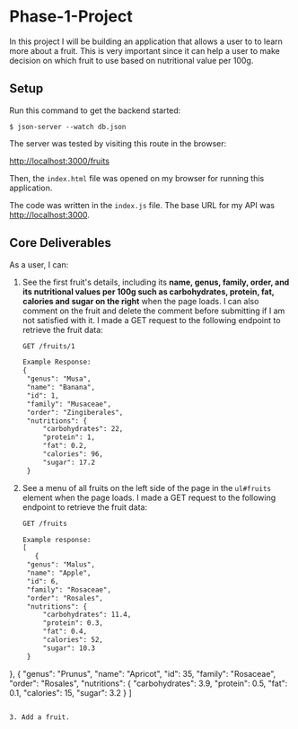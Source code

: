 # Phase-1-Project
In this project I will be building an application that allows a user to
 to learn more about a fruit. This is very important since it can help a user to make decision on which fruit to use based on nutritional value per 100g.



## Setup

Run this command to get the backend started:

```console
$ json-server --watch db.json
```

The server was tested by visiting this route in the browser:

[http://localhost:3000/fruits](http://localhost:3000/fruits)

Then, the `index.html` file was opened on my browser for running this application.

The code was written in the `index.js` file. The base URL for my API was
[http://localhost:3000](http://localhost:3000).

## Core Deliverables

As a user, I can:

1. See the first fruit's details, including its **name, genus, family,
   order, and its nutritional values per 100g such as carbohydrates, 
   protein, fat, calories and sugar on the right** when the page loads. 
   I can also comment on the fruit and delete the comment before submitting 
   if I am not satisfied with it. I made a GET
   request to the following endpoint to retrieve the fruit data:

   ```txt
   GET /fruits/1

   Example Response:
   {
    "genus": "Musa",
    "name": "Banana",
    "id": 1,
    "family": "Musaceae",
    "order": "Zingiberales",
    "nutritions": {
        "carbohydrates": 22,
        "protein": 1,
        "fat": 0.2,
        "calories": 96,
        "sugar": 17.2
    }
   ```

2. See a menu of all fruits on the left side of the page in the `ul#fruits`
   element when the page loads. I made a GET request to the following endpoint to retrieve the
   fruit data:

   ```txt
   GET /fruits

   Example response:
   [
      {
    "genus": "Malus",
    "name": "Apple",
    "id": 6,
    "family": "Rosaceae",
    "order": "Rosales",
    "nutritions": {
        "carbohydrates": 11.4,
        "protein": 0.3,
        "fat": 0.4,
        "calories": 52,
        "sugar": 10.3
    }
}, {
    "genus": "Prunus",
    "name": "Apricot",
    "id": 35,
    "family": "Rosaceae",
    "order": "Rosales",
    "nutritions": {
        "carbohydrates": 3.9,
        "protein": 0.5,
        "fat": 0.1,
        "calories": 15,
        "sugar": 3.2
    }
   ]
   ```

3. Add a fruit.


